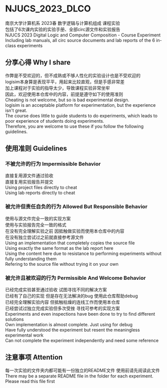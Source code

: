 # NJUCS_2023_DLCO
南京大学计算机系 2023春 数字逻辑与计算机组成 课程实验<br />
包括了6次课内实验的实验手册、全部circ源文件和实验报告<br />
NJUCS 2023 Digital Logic and Computer Composition - Course Experiment<br />
Including lab manuals, all circ source documents and lab reports of the 6 in-class experiments
## 分享心得 Why I share
作弊是不受欢迎的，但不成熟或不够人性化的实验设计也是不受欢迎的<br />
logisim本身算是表现平平，用起来比较直观，但是手感非常差<br />
加上课程对于实验的指导太少，导致课程实验非常坐牢<br />
因此，欢迎使用本仓库中的内容，前提是遵守如下的使用准则<br />
Cheating is not welcome, but so is bad experimental design.<br />
logisim is an acceptable platform for experimentation, but the experience isn't great.<br />
The course does little to guide students to do experiments, which leads to poor experience of students doing experiments.<br />
Therefore, you are welcome to use these if you follow the following guidelines.
## 使用准则 Guidelines
### 不被允许的行为 Impermissible Behavior
直接复用源文件通过验收<br />
直接复用实验报告并提交<br />
Using project files directly to cheat<br />
Using lab reports directly to cheat
### 被允许但责任自负的行为 Allowed But Responsible Behavior
使用与源文件完全一致的实现方案<br />
使用与实验报告完全一致的格式<br />
在没有完全理解实验之前 因抵触做实验而使用本仓库中的内容<br />
在没有独立尝试过之前就直接参考源文件<br />
Using an implementation that completely copies the source file<br />
Using exactly the same format as the lab report here<br />
Using the content here due to resistance to performing experiments without fully understanding them<br />
Refering to the source file without trying it on your own
### 被允许且被欢迎的行为 Permissible And Welcome Behavior
已经完成实验甚至通过验收 试图寻找不同的解决方案<br />
已经有了自己的实现 但是存在无法解决的bug 使用此仓库帮助debug<br />
已经完全理解实验内容 但抵触枯燥的连线工作而使用本仓库<br />
已经尝试过独立完成实验但多次受挫 寻找可参考的实现方案<br />
Experiments and even inspections have been done to try to find different solutions<br />
Own implementation is almost complete. Just using for debug<br />
Have fully understood the experiment but resent the meaningless experimental work<br />
Can not complete the experiment independently and need some reference
## 注意事项 Attention
每一次实验的文件夹内都可能有一份独立的README文件 使用前请先阅读此文件<br />
There may be a separate README file in the folder for each experiment. Please read this file first
